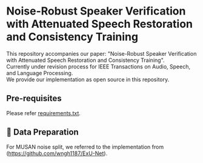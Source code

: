 # Noise-Robust Speaker Verification with Attenuated Speech Restoration and Consistency Training
This repository accompanies our paper:
"Noise-Robust Speaker Verification with Attenuated Speech Restoration and Consistency Training". <br>
Currently under revision process for IEEE Transactions on Audio, Speech, and Language Processing. <br>
We provide our implementation as open source in this repository.

## Pre-requisites
Please refer [requirements.txt](https://github.com/aryanorb/NRSV-RC/blob/main/requirements.txt).

## 📁 Data Preparation
For MUSAN noise split, we referred to the implementation from (https://github.com/wngh1187/ExU-Net).
